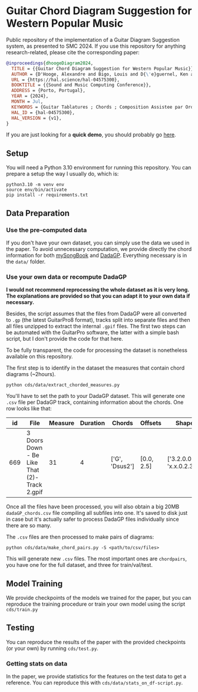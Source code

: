 # Guitar Chord Diagram Suggestion for Western Popular Music

Public repository of the implementation of a Guitar Diagram Suggestion system, as presented to
SMC 2024. If you use this repository for anything research-related, please cite the corresponding paper:

```BibTex
@inproceedings{dhoogeDiagram2024,
  TITLE = {{Guitar Chord Diagram Suggestion for Western Popular Music}},
  AUTHOR = {D'Hooge, Alexandre and Bigo, Louis and D{\'e}guernel, Ken and Martin, Nicolas},
  URL = {https://hal.science/hal-04575300},
  BOOKTITLE = {{Sound and Music Computing Conference}},
  ADDRESS = {Porto, Portugal},
  YEAR = {2024},
  MONTH = Jul,
  KEYWORDS = {Guitar Tablatures ; Chords ; Composition Assistee par Ordinateur ; Musique assist{\'e}e par ordinateur},
  HAL_ID = {hal-04575300},
  HAL_VERSION = {v1},
}
```

If you are just looking for a __quick demo__, you should probably go [here](https://huggingface.co/spaces/adhooge/guitar-chord-diagram-suggestion).

## Setup

You will need a Python 3.10 environment for running this repository.
You can prepare a setup the way I usually do, which is:

```
python3.10 -m venv env
source env/bin/activate
pip install -r requirements.txt
```

## Data Preparation

### Use the pre-computed data

If you don't have your own dataset, you can simply use the data we used in the paper.
To avoid unnecessary computation, we provide directly the chord information for
both [mySongBook](https://mysongbook.com) and [DadaGP](https://zenodo.org/records/5624597).
Everything necessary is in the `data/` folder.

### Use your own data or recompute DadaGP

**I would not recommend reprocessing the whole dataset as it is very long.**
**The explanations are provided  so that you can adapt it to your own data if necessary.**

 Besides, the script assumes that the 
files from DadaGP were all converted to `.gp` (the latest GuitarPro8 format), tracks split into separate files
and then all files unzipped to extract the internal `.gpif` files. The first two steps can 
be automated with the GuitarPro software, the latter with a simple bash script, but I don't provide the code for that here. 

To be fully transparent, the code for processing the dataset is nonetheless available on this repository. 

The first step is to identify in the dataset the measures that contain chord diagrams (~2hours). 
```
python cds/data/extract_chorded_measures.py
```

You'll have to set the path to your DadaGP dataset. 
This will generate one `.csv` file per DadaGP track, containing information about the chords. One row 
looks like that: 

| id | File | Measure | Duration | Chords | Offsets | Shapes |
|----|------|---------|----------|--------|---------|--------|
| 669| 3 Doors Down - Be Like That (2)-Track 2.gpif | 31 | 4 | ['G', 'Dsus2'] | [0.0, 2.5] | ['3.2.0.0.3.3', 'x.x.0.2.3.0'] | 

Once all the files have been processed, you will also obtain a big 20MB `dadaGP_chords.csv` file compiling all 
subfiles into one. It's saved to disk just in case but it's actually 
safer to process DadaGP files individually since there are so many.

The `.csv` files are then processed to make pairs of diagrams:
```
python cds/data/make_chord_pairs.py -S <path/to/csv/files>  
```

This will generate new `.csv` files. The most important ones are `chordpairs`, you have one for the full dataset, and three for train/val/test. 


## Model Training

We provide checkpoints of the models we trained for the paper, but you can reproduce the 
training procedure or train your own model using the script `cds/train.py`

## Testing

You can reproduce the results of the paper with the provided checkpoints (or your own) by
running `cds/test.py`.

### Getting stats on data

In the paper, we provide statistics for the features on the test data to get 
a reference.
You can reproduce this with `cds/data/stats_on_df-script.py`.
